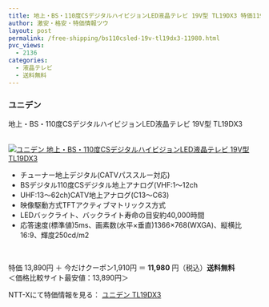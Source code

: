 ```yaml
---
title: 地上・BS・110度CSデジタルハイビジョンLED液晶テレビ 19V型 TL19DX3 特価11980円！送料無料！
author: 激安・格安・特価情報ツウ
layout: post
permalink: /free-shipping/bs110csled-19v-tl19dx3-11980.html
pvc_views:
  - 2136
categories:
  - 液晶テレビ
  - 送料無料
---
```

### ユニデン  
地上・BS・110度CSデジタルハイビジョンLED液晶テレビ 19V型 TL19DX3

<div class="img-bg2 img_L">
  <a href="http://px.a8.net/svt/ejp?a8mat=ZYP6S+8IMA3E+S1Q+BWGDT&#038;a8ejpredirect=http://nttxstore.jp/_II_Y213873016" target="_blank" title="ユニデン 地上・BS・110度CSデジタルハイビジョンLED液晶テレビ 19V型 TL19DX3"><br /> <img border="0" alt="ユニデン 地上・BS・110度CSデジタルハイビジョンLED液晶テレビ 19V型 TL19DX3" src="http://i1.wp.com/image.nttxstore.jp/l2_images/Y/Y2/Y213873016.jpg?w=120" data-recalc-dims="1" /></a>
</div>

<!--more-->

  * チューナー地上デジタル(CATVパススルー対応)
  * BSデジタル110度CSデジタル地上アナログ(VHF:1～12ch
  * UHF:13～62ch)CATV地上アナログ(C13～C63)
  * 映像駆動方式TFTアクティブマトリックス方式
  * LEDバックライト、バックライト寿命の目安約40,000時間
  * 応答速度(標準値)5ms、画素数(水平×垂直)1366×768(WXGA)、縦横比16:9、輝度250cd/m2

<br clear="all" />

特価 13,890円 ＋ 今だけクーポン1,910円 ＝ <span class="tokka-price"><strong>11,980</strong></span> 円（税込）**送料無料**  
＜価格比較サイト最安値：13,890円＞

NTT-Xにて特価情報を見る： <span class="fs150p"><a href="http://px.a8.net/svt/ejp?a8mat=ZYP6S+8IMA3E+S1Q+BWGDT&#038;a8ejpredirect=http://nttxstore.jp/_II_Y213873016" target="_blank">ユニデン TL19DX3</a></span>